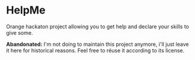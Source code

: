 # HelpMe
Orange hackaton project allowing you to get help and declare your skills to give some.

**Abandonated:** I'm not doing to maintain this project anymore, i'll just leave it here for historical reasons. Feel free to réuse it according to its license.
